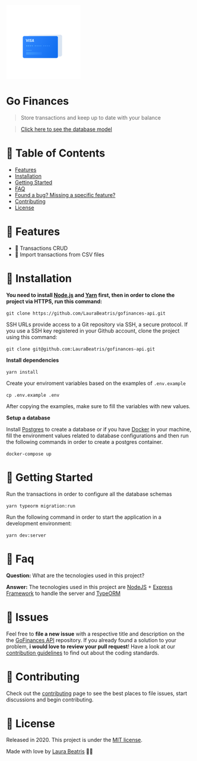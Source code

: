 <p align="left">
   <img src=".github/logo-docs.gif" width="200"/>
</p>

# Go Finances

> Store transactions and keep up to date with your balance

> [Click here to see the database model](https://dbdiagram.io/d/5ec2703039d18f5553ff5e91)

# :pushpin: Table of Contents

* [Features](#rocket-features)
* [Installation](#construction_worker-installation)
* [Getting Started](#runner-getting-started)
* [FAQ](#postbox-faq)
* [Found a bug? Missing a specific feature?](#bug-issues)
* [Contributing](#tada-contributing)
* [License](#closed_book-license)

# :rocket: Features

* 🌴 Transactions CRUD
*  📂 Import transactions from CSV files

# :construction_worker: Installation

**You need to install [Node.js](https://nodejs.org/en/download/) and [Yarn](https://yarnpkg.com/) first, then in order to clone the project via HTTPS, run this command:**

```git clone https://github.com/LauraBeatris/gofinances-api.git```

SSH URLs provide access to a Git repository via SSH, a secure protocol. If you use a SSH key registered in your Github account, clone the project using this command:

```git clone git@github.com:LauraBeatris/gofinances-api.git```

**Install dependencies**

```yarn install```

Create your enviroment variables based on the examples of ```.env.example```

```cp .env.example .env```

After copying the examples, make sure to fill the variables with new values.

**Setup a database**

Install [Postgres](https://www.postgresql.org/) to create a database or if you have [Docker](https://www.docker.com/) in your machine, fill the environment values related to database configurations and then run the following commands in order to create a postgres container.

```docker-compose up```

# :runner: Getting Started

Run the transactions in order to configure all the database schemas

```yarn typeorm migration:run```

Run the following command in order to start the application in a development environment:

```yarn dev:server```

# :postbox: Faq

**Question:** What are the tecnologies used in this project?

**Answer:** The tecnologies used in this project are [NodeJS](https://nodejs.org/en/) + [Express Framework](http://expressjs.com/en/) to handle the server and [TypeORM](https://typeorm.io/#/) 

# :bug: Issues

Feel free to **file a new issue** with a respective title and description on the the [GoFinances API](https://github.com/LauraBeatris/gofinances-api/issues) repository. If you already found a solution to your problem, **i would love to review your pull request**! Have a look at our [contribution guidelines](https://github.com/LauraBeatris/gofinances-api/blob/master/CONTRIBUTING.md) to find out about the coding standards.

# :tada: Contributing

Check out the [contributing](https://github.com/LauraBeatris/gofinances-api/blob/master/CONTRIBUTING.md) page to see the best places to file issues, start discussions and begin contributing.

# :closed_book: License

Released in 2020.
This project is under the [MIT license](https://github.com/LauraBeatris/foodfy/master/LICENSE).

Made with love by [Laura Beatris](https://github.com/LauraBeatris) 💜🚀
